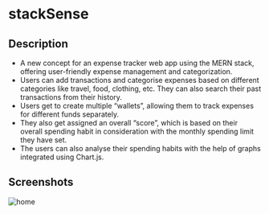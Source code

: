 # stackSense

## Description
+ A new concept for an expense tracker web app using the MERN stack, offering user-friendly expense management and
categorization.
+  Users can add transactions and categorise expenses based on different categories like travel, food, clothing, etc. They
can also search their past transactions from their history.
+  Users get to create multiple “wallets”, allowing them to track expenses for different funds separately. 
+ They also get
assigned an overall “score”, which is based on their overall spending habit in consideration with the monthly spending
limit they have set. 
+ The users can also analyse their spending habits with the help of graphs integrated using Chart.js.

## Screenshots
![home](https://drive.google.com/file/d/1cdIvHN-9GtcTL6YregsVUeTTYs4W1L7V/view)

